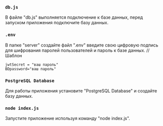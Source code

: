 


### `db.js`
В файле "db.js"  выполняется подключение к базе данных, перед запуском приложения подключите базу данных.

### `.env`

 В папке "server" создайте файл ".env" введите свою цифровую подпись для шифрования паролей пользователей и пароль к базе данных.
 //Шаблон

```
jwtSecret = "ваш пароль"
BDpassword="ваш пароль"
```

### `PostgreSQL Database`
Для работы приложения установите "PostgreSQL Database" и создайте базу данных.

### `node index.js`

Запустите приложение используя команду "node index.js".
